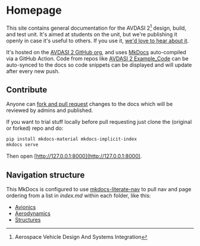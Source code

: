 # Homepage

This site contains general documentation for the AVDASI 2[^1] design, build, and test unit. It's aimed at students on the unit, but we're publishing it openly in case it's useful to others. If you use it, [we'd love to hear about it](mailto:AVDASI2@bristol.ac.uk).

It's hosted on the [AVDASI 2 GitHub org](https://github.com/AVDASI2), and uses [MkDocs](https://www.mkdocs.org) auto-compiled via a GitHub Action. Code from repos like [AVDASI 2 Example_Code](https://github.com/AVDASI2/Example_Code) can be auto-synced to the docs so code snippets can be displayed and will update after every new push. 

## Contribute

Anyone can [fork and pull request](https://docs.github.com/en/get-started/exploring-projects-on-github/contributing-to-a-project) changes to the docs which will be reviewed by admins and published. 

If you want to trial stuff locally before pull requesting just clone the (original or forked) repo and do:

```bash
pip install mkdocs-material mkdocs-implicit-index
mkdocs serve
```

Then open [http://127.0.0.1:8000](http://127.0.0.1:8000).

## Navigation structure

This MkDocs is configured to use [mkdocs-literate-nav](https://oprypin.github.io/mkdocs-literate-nav/) to pull nav and page ordering from a list in _index.md_ within each folder, like this:

- [Avionics](Avionics/)
- [Aerodynamics](Aerodynamics/)
- [Structures](Structures/)

[^1]: Aerospace Vehicle Design And Systems Integration
